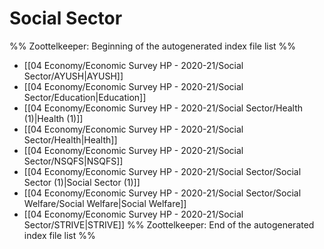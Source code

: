 # Social Sector
%% Zoottelkeeper: Beginning of the autogenerated index file list  %%
-  [[04 Economy/Economic Survey HP - 2020-21/Social Sector/AYUSH|AYUSH]]
-  [[04 Economy/Economic Survey HP - 2020-21/Social Sector/Education|Education]]
-  [[04 Economy/Economic Survey HP - 2020-21/Social Sector/Health (1)|Health (1)]]
-  [[04 Economy/Economic Survey HP - 2020-21/Social Sector/Health|Health]]
-  [[04 Economy/Economic Survey HP - 2020-21/Social Sector/NSQFS|NSQFS]]
-  [[04 Economy/Economic Survey HP - 2020-21/Social Sector/Social Sector (1)|Social Sector (1)]]
-  [[04 Economy/Economic Survey HP - 2020-21/Social Sector/Social Welfare/Social Welfare|Social Welfare]]
-  [[04 Economy/Economic Survey HP - 2020-21/Social Sector/STRIVE|STRIVE]]
%% Zoottelkeeper: End of the autogenerated index file list  %%
